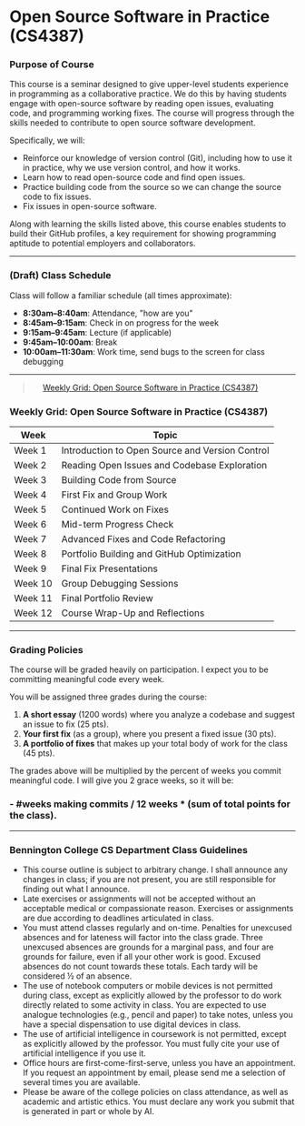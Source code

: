 # Open Source Software in Practice (CS4387)

### Purpose of Course
This course is a seminar designed to give upper-level students experience in programming as a collaborative practice. We do this by having students engage with open-source software by reading open issues, evaluating code, and programming working fixes. The course will progress through the skills needed to contribute to open source software development.

Specifically, we will:

- Reinforce our knowledge of version control (Git), including how to use it in practice, why we use version control, and how it works.
- Learn how to read open-source code and find open issues.
- Practice building code from the source so we can change the source code to fix issues.
- Fix issues in open-source software.

Along with learning the skills listed above, this course enables students to build their GitHub profiles, a key requirement for showing programming aptitude to potential employers and collaborators.

---

### (Draft) Class Schedule
Class will follow a familiar schedule (all times approximate):

- **8:30am–8:40am**: Attendance, "how are you"
- **8:45am–9:15am**: Check in on progress for the week
- **9:15am–9:45am**: Lecture (if applicable)
- **9:45am–10:00am**: Break
- **10:00am–11:30am**: Work time, send bugs to the screen for class debugging

---
> <a href="https://docs.google.com/spreadsheets/d/1yWwf-fh3PES6CIb6Tr_0IHoXCXhu7YPrcLnqztgNYm0"><img src="https://www.dockhunt.com/_next/image?url=https%3A%2F%2Fdockhunt-images.nyc3.cdn.digitaloceanspaces.com%2Fcf11c560-a360-4687-b481-7b86cdf76ab5&w=384&q=75" width="15" height="15" style="vertical-align: -4px;"></a> [Weekly Grid: Open Source Software in Practice (CS4387)](https://github.com/bennColl-cs4387/os_abraar/blob/main/class_grid.md)


### Weekly Grid: Open Source Software in Practice (CS4387)

| Week | Topic |
|------|-------|
| Week 1 | Introduction to Open Source and Version Control |
| Week 2 | Reading Open Issues and Codebase Exploration |
| Week 3 | Building Code from Source |
| Week 4 | First Fix and Group Work |
| Week 5 | Continued Work on Fixes |
| Week 6 | Mid-term Progress Check |
| Week 7 | Advanced Fixes and Code Refactoring |
| Week 8 | Portfolio Building and GitHub Optimization |
| Week 9 | Final Fix Presentations |
| Week 10 | Group Debugging Sessions |
| Week 11 | Final Portfolio Review |
| Week 12 | Course Wrap-Up and Reflections |

---

### Grading Policies
The course will be graded heavily on participation. I expect you to be committing meaningful code every week.

You will be assigned three grades during the course:

1. **A short essay** (1200 words) where you analyze a codebase and suggest an issue to fix (25 pts).
2. **Your first fix** (as a group), where you present a fixed issue (30 pts).
3. **A portfolio of fixes** that makes up your total body of work for the class (45 pts).

The grades above will be multiplied by the percent of weeks you commit meaningful code. I will give you 2 grace weeks, so it will be:
### -  #weeks making commits / 12 weeks * (sum of total points for the class).


---

### Bennington College CS Department Class Guidelines

- This course outline is subject to arbitrary change. I shall announce any changes in class; if you are not present, you are still responsible for finding out what I announce.
- Late exercises or assignments will not be accepted without an acceptable medical or compassionate reason. Exercises or assignments are due according to deadlines articulated in class.
- You must attend classes regularly and on-time. Penalties for unexcused absences and for lateness will factor into the class grade. Three unexcused absences are grounds for a marginal pass, and four are grounds for failure, even if all your other work is good. Excused absences do not count towards these totals. Each tardy will be considered ½ of an absence.
- The use of notebook computers or mobile devices is not permitted during class, except as explicitly allowed by the professor to do work directly related to some activity in class. You are expected to use analogue technologies (e.g., pencil and paper) to take notes, unless you have a special dispensation to use digital devices in class.
- The use of artificial intelligence in coursework is not permitted, except as explicitly allowed by the professor. You must fully cite your use of artificial intelligence if you use it.
- Office hours are first-come-first-serve, unless you have an appointment. If you request an appointment by email, please send me a selection of several times you are available.
- Please be aware of the college policies on class attendance, as well as academic and artistic ethics. You must declare any work you submit that is generated in part or whole by AI.


  


